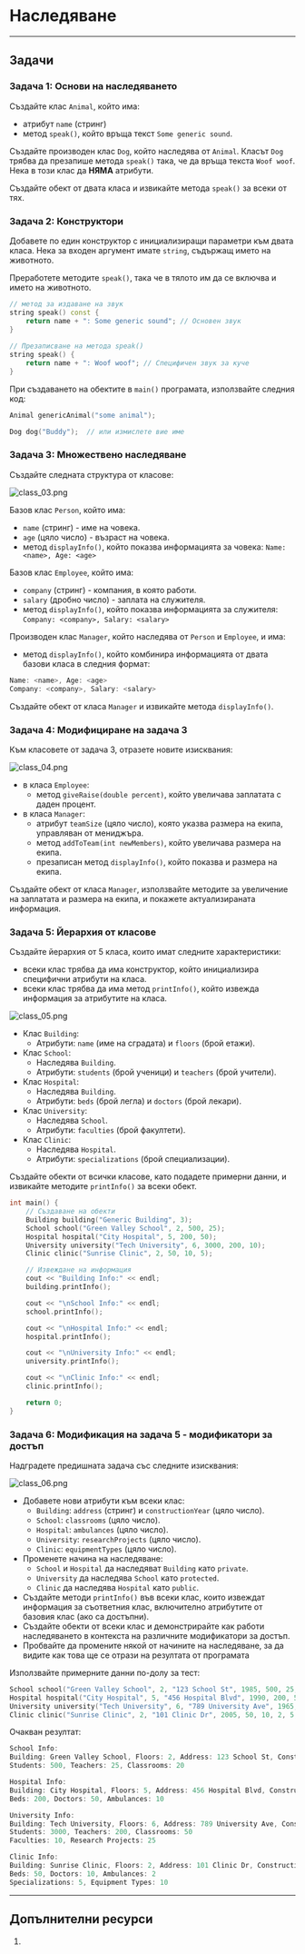 # Наследяване


---
## Задачи
### Задача 1: Основи на наследяването
Създайте клас `Animal`, който има:
* атрибут `name` (стринг)
* метод `speak()`, който връща текст `Some generic sound`.

Създайте производен клас `Dog`, който наследява от `Animal`.
Класът `Dog` трябва да презапише метода `speak()` така, че да връща текста `Woof woof`. Нека в този клас да **НЯМА** атрибути.

Създайте обект от двата класа и извикайте метода `speak()` за всеки от тях.

### Задача 2: Конструктори
Добавете по един конструктор с инициализиращи параметри към двата класа. Нека за входен аргумент имате `string`, съдържащ името на животното. 

Преработете методите `speak()`, така че в тялото им да се включва и името на животното.

```c++
// метод за издаване на звук
string speak() const {
    return name + ": Some generic sound"; // Основен звук
}
    
// Презаписване на метода speak()
string speak() {
    return name + ": Woof woof"; // Специфичен звук за куче
}
```
При създаването на обектите в `main()` програмата, използвайте следния код:
```c++
Animal genericAnimal("some animal");

Dog dog("Buddy");  // или измислете вие име
```
### Задача 3: Множествено наследяване
Създайте следната структура от класове:

![class_03.png](images/class_03.png)

Базов клас `Person`, който има:
- `name` (стринг) - име на човека.
- `age` (цяло число) - възраст на човека.
- метод `displayInfo()`, който показва информацията за човека:
`Name: <name>, Age: <age>`

Базов клас `Employee`, който има:
- `company` (стринг) - компания, в която работи.
- `salary` (дробно число) - заплата на служителя.
- метод `displayInfo()`, който показва информацията за служителя:
`Company: <company>, Salary: <salary>`

Производен клас `Manager`, който наследява от `Person` и `Employee`, и има:
- метод `displayInfo()`, който комбинира информацията от двата базови класа в следния формат:

```c++
Name: <name>, Age: <age>
Company: <company>, Salary: <salary>
```

Създайте обект от класа `Manager` и извикайте метода `displayInfo()`.


### Задача 4: Модифициране на задача 3
Към класовете от задача 3, отразете новите изисквания:

![class_04.png](images/class_04.png)

- в класа `Employee`:
    - метод `giveRaise(double percent)`, който увеличава заплатата с даден процент.
- в класа `Manager`:
    - атрибут `teamSize` (цяло число), която указва размера на екипа, управляван от мениджъра.
    - метод `addToTeam(int newMembers)`, който увеличава размера на екипа.
    - презаписан метод `displayInfo()`, който показва и размера на екипа.

Създайте обект от класа `Manager`, използвайте методите за увеличение на заплатата и размера на екипа, и покажете актуализираната информация.

### Задача 5: Йерархия от класове
Създайте йерархия от 5 класа, които имат следните характеристики:
- всеки клас трябва да има конструктор, който инициализира специфични атрибути на класа.
- всеки клас трябва да има метод `printInfo()`, който извежда информация за атрибутите на класа.

![class_05.png](images/class_05.png)

* Клас `Building`:
  * Атрибути: `name` (име на сградата) и `floors` (брой етажи).
* Клас `School`:
  * Наследява `Building`.
  * Атрибути: `students` (брой ученици) и `teachers` (брой учители).
* Клас `Hospital`:
  * Наследява `Building`.
  * Атрибути: `beds` (брой легла) и `doctors` (брой лекари).
* Клас `University`:
  * Наследява `School`.
  * Атрибути: `faculties` (брой факултети).
* Клас `Clinic`:
  * Наследява `Hospital`.
  * Атрибути: `specializations` (брой специализации).

Създайте обекти от всички класове, като подадете примерни данни, и извикайте методите `printInfo()` за всеки обект.
```c++
int main() {
    // Създаване на обекти
    Building building("Generic Building", 3);
    School school("Green Valley School", 2, 500, 25);
    Hospital hospital("City Hospital", 5, 200, 50);
    University university("Tech University", 6, 3000, 200, 10);
    Clinic clinic("Sunrise Clinic", 2, 50, 10, 5);

    // Извеждане на информация
    cout << "Building Info:" << endl;
    building.printInfo();

    cout << "\nSchool Info:" << endl;
    school.printInfo();

    cout << "\nHospital Info:" << endl;
    hospital.printInfo();

    cout << "\nUniversity Info:" << endl;
    university.printInfo();

    cout << "\nClinic Info:" << endl;
    clinic.printInfo();

    return 0;
}
```

### Задача 6: Модификация на задача 5 - модификатори за достъп
Надградете предишната задача със следните изисквания:

![class_06.png](images/class_06.png)

* Добавете нови атрибути към всеки клас:
  * `Building`: `address` (стринг) и `constructionYear` (цяло число).
  * `School`: `classrooms` (цяло число).
  * `Hospital`: `ambulances` (цяло число).
  * `University`: `researchProjects` (цяло число).
  * `Clinic`: `equipmentTypes` (цяло число).
* Променете начина на наследяване:
  * `School` и `Hospital` да наследяват `Building` като `private`.
  * `University` да наследява `School` като `protected`.
  * `Clinic` да наследява `Hospital` като `public`.
* Създайте методи `printInfo()` във всеки клас, които извеждат информация за съответния клас, включително атрибутите от базовия клас (ако са достъпни).
* Създайте обекти от всеки клас и демонстрирайте как работи наследяването в контекста на различните модификатори за достъп.
* Пробвайте да промените някой от начините на наследяване, за да видите как това ще се отрази на резултата от програмата

Използвайте примерните данни по-долу за тест:
```c++
School school("Green Valley School", 2, "123 School St", 1985, 500, 25, 20);
Hospital hospital("City Hospital", 5, "456 Hospital Blvd", 1990, 200, 50, 10);
University university("Tech University", 6, "789 University Ave", 1965, 3000, 200, 50, 10, 25);
Clinic clinic("Sunrise Clinic", 2, "101 Clinic Dr", 2005, 50, 10, 2, 5, 10);
```
Очакван резултат:
```c++
School Info:
Building: Green Valley School, Floors: 2, Address: 123 School St, Construction Year: 1985
Students: 500, Teachers: 25, Classrooms: 20

Hospital Info:
Building: City Hospital, Floors: 5, Address: 456 Hospital Blvd, Construction Year: 1990
Beds: 200, Doctors: 50, Ambulances: 10

University Info:
Building: Tech University, Floors: 6, Address: 789 University Ave, Construction Year: 1965
Students: 3000, Teachers: 200, Classrooms: 50
Faculties: 10, Research Projects: 25

Clinic Info:
Building: Sunrise Clinic, Floors: 2, Address: 101 Clinic Dr, Construction Year: 2005
Beds: 50, Doctors: 10, Ambulances: 2
Specializations: 5, Equipment Types: 10
```


---
## Допълнителни ресурси
1. 